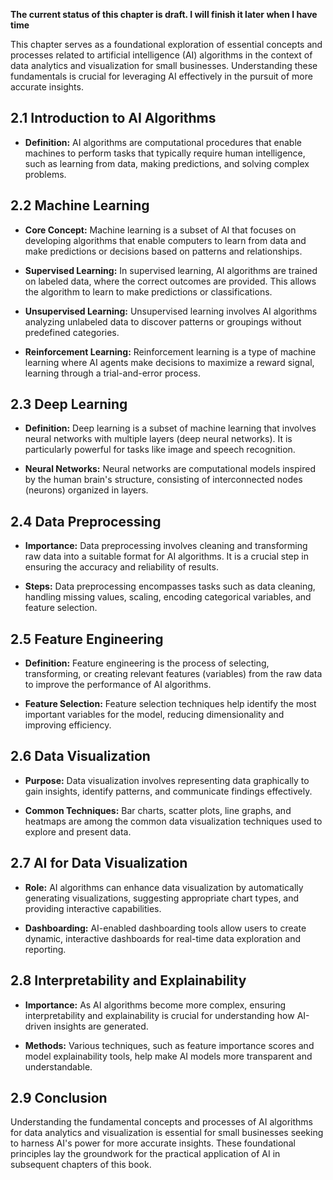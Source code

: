 **The current status of this chapter is draft. I will finish it later when I have time**

This chapter serves as a foundational exploration of essential concepts and processes related to artificial intelligence (AI) algorithms in the context of data analytics and visualization for small businesses. Understanding these fundamentals is crucial for leveraging AI effectively in the pursuit of more accurate insights.

2.1 Introduction to AI Algorithms
---------------------------------

* **Definition:** AI algorithms are computational procedures that enable machines to perform tasks that typically require human intelligence, such as learning from data, making predictions, and solving complex problems.

2.2 Machine Learning
--------------------

* **Core Concept:** Machine learning is a subset of AI that focuses on developing algorithms that enable computers to learn from data and make predictions or decisions based on patterns and relationships.

* **Supervised Learning:** In supervised learning, AI algorithms are trained on labeled data, where the correct outcomes are provided. This allows the algorithm to learn to make predictions or classifications.

* **Unsupervised Learning:** Unsupervised learning involves AI algorithms analyzing unlabeled data to discover patterns or groupings without predefined categories.

* **Reinforcement Learning:** Reinforcement learning is a type of machine learning where AI agents make decisions to maximize a reward signal, learning through a trial-and-error process.

2.3 Deep Learning
-----------------

* **Definition:** Deep learning is a subset of machine learning that involves neural networks with multiple layers (deep neural networks). It is particularly powerful for tasks like image and speech recognition.

* **Neural Networks:** Neural networks are computational models inspired by the human brain's structure, consisting of interconnected nodes (neurons) organized in layers.

2.4 Data Preprocessing
----------------------

* **Importance:** Data preprocessing involves cleaning and transforming raw data into a suitable format for AI algorithms. It is a crucial step in ensuring the accuracy and reliability of results.

* **Steps:** Data preprocessing encompasses tasks such as data cleaning, handling missing values, scaling, encoding categorical variables, and feature selection.

2.5 Feature Engineering
-----------------------

* **Definition:** Feature engineering is the process of selecting, transforming, or creating relevant features (variables) from the raw data to improve the performance of AI algorithms.

* **Feature Selection:** Feature selection techniques help identify the most important variables for the model, reducing dimensionality and improving efficiency.

2.6 Data Visualization
----------------------

* **Purpose:** Data visualization involves representing data graphically to gain insights, identify patterns, and communicate findings effectively.

* **Common Techniques:** Bar charts, scatter plots, line graphs, and heatmaps are among the common data visualization techniques used to explore and present data.

2.7 AI for Data Visualization
-----------------------------

* **Role:** AI algorithms can enhance data visualization by automatically generating visualizations, suggesting appropriate chart types, and providing interactive capabilities.

* **Dashboarding:** AI-enabled dashboarding tools allow users to create dynamic, interactive dashboards for real-time data exploration and reporting.

2.8 Interpretability and Explainability
---------------------------------------

* **Importance:** As AI algorithms become more complex, ensuring interpretability and explainability is crucial for understanding how AI-driven insights are generated.

* **Methods:** Various techniques, such as feature importance scores and model explainability tools, help make AI models more transparent and understandable.

2.9 Conclusion
--------------

Understanding the fundamental concepts and processes of AI algorithms for data analytics and visualization is essential for small businesses seeking to harness AI's power for more accurate insights. These foundational principles lay the groundwork for the practical application of AI in subsequent chapters of this book.

